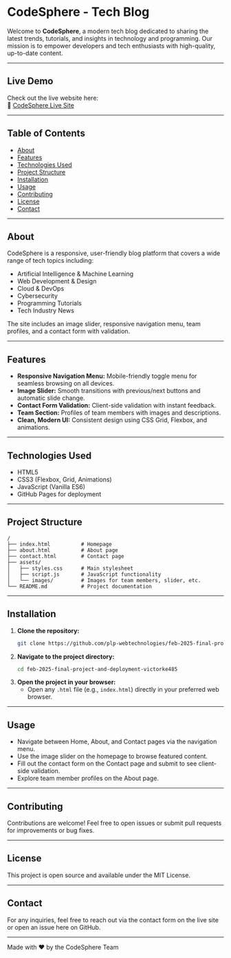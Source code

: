 # CodeSphere - Tech Blog

Welcome to **CodeSphere**, a modern tech blog dedicated to sharing the latest trends, tutorials, and insights in technology and programming. Our mission is to empower developers and tech enthusiasts with high-quality, up-to-date content.

---

## Live Demo

Check out the live website here:  
🔗 [CodeSphere Live Site](https://plp-webtechnologies.github.io/feb-2025-final-project-and-deployment-victorke485/contact.html)

---

## Table of Contents

- [About](#about)
- [Features](#features)
- [Technologies Used](#technologies-used)
- [Project Structure](#project-structure)
- [Installation](#installation)
- [Usage](#usage)
- [Contributing](#contributing)
- [License](#license)
- [Contact](#contact)

---

## About

CodeSphere is a responsive, user-friendly blog platform that covers a wide range of tech topics including:

- Artificial Intelligence & Machine Learning  
- Web Development & Design  
- Cloud & DevOps  
- Cybersecurity  
- Programming Tutorials  
- Tech Industry News  

The site includes an image slider, responsive navigation menu, team profiles, and a contact form with validation.

---

## Features

- **Responsive Navigation Menu:** Mobile-friendly toggle menu for seamless browsing on all devices.  
- **Image Slider:** Smooth transitions with previous/next buttons and automatic slide change.  
- **Contact Form Validation:** Client-side validation with instant feedback.  
- **Team Section:** Profiles of team members with images and descriptions.  
- **Clean, Modern UI:** Consistent design using CSS Grid, Flexbox, and animations.

---

## Technologies Used

- HTML5  
- CSS3 (Flexbox, Grid, Animations)  
- JavaScript (Vanilla ES6)  
- GitHub Pages for deployment

---

## Project Structure

```
/
├── index.html          # Homepage
├── about.html          # About page
├── contact.html        # Contact page
├── assets/
│   ├── styles.css      # Main stylesheet
│   ├── script.js       # JavaScript functionality
│   └── images/         # Images for team members, slider, etc.
└── README.md           # Project documentation
```

---

## Installation

1. **Clone the repository:**
   ```bash
   git clone https://github.com/plp-webtechnologies/feb-2025-final-project-and-deployment-victorke485.git
   ```
2. **Navigate to the project directory:**
   ```bash
   cd feb-2025-final-project-and-deployment-victorke485
   ```
3. **Open the project in your browser:**
   - Open any `.html` file (e.g., `index.html`) directly in your preferred web browser.

---

## Usage

- Navigate between Home, About, and Contact pages via the navigation menu.
- Use the image slider on the homepage to browse featured content.
- Fill out the contact form on the Contact page and submit to see client-side validation.
- Explore team member profiles on the About page.

---

## Contributing

Contributions are welcome! Feel free to open issues or submit pull requests for improvements or bug fixes.

---

## License

This project is open source and available under the MIT License.

---

## Contact

For any inquiries, feel free to reach out via the contact form on the live site or open an issue here on GitHub.

---

Made with ❤️ by the CodeSphere Team
